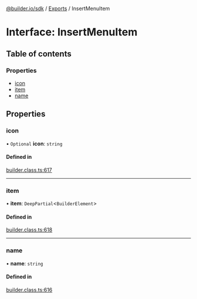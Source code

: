 [@builder.io/sdk](../README.md) / [Exports](../modules.md) / InsertMenuItem

# Interface: InsertMenuItem

## Table of contents

### Properties

- [icon](InsertMenuItem.md#icon)
- [item](InsertMenuItem.md#item)
- [name](InsertMenuItem.md#name)

## Properties

### icon

• `Optional` **icon**: `string`

#### Defined in

[builder.class.ts:617](https://github.com/builderio/builder/blob/8c1a05a9/packages/core/src/builder.class.ts#L617)

___

### item

• **item**: `DeepPartial`<`BuilderElement`\>

#### Defined in

[builder.class.ts:618](https://github.com/builderio/builder/blob/8c1a05a9/packages/core/src/builder.class.ts#L618)

___

### name

• **name**: `string`

#### Defined in

[builder.class.ts:616](https://github.com/builderio/builder/blob/8c1a05a9/packages/core/src/builder.class.ts#L616)
